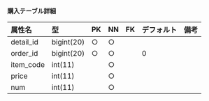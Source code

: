 **購入テーブル詳細**

|属性名|型|PK|NN|FK|デフォルト|備考|
|:---|:---|:---|:---|:---|:---|:---|
|detail_id|bigint(20)|○|○|||
|order_id|bigint(20)|○|○||0|
|item_code|int(11)||○|||
|price|int(11)||○|||
|num|int(11)||○|||
